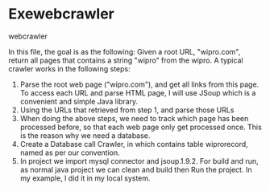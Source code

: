 # Exewebcrawler
webcrawler

In this file, the goal is as the following:
Given a root URL, "wipro.com", return all pages that contains a string "wipro" from the wipro.
A typical crawler works in the following steps:
1.	Parse the root web page ("wipro.com"), and get all links from this page. To access each URL and parse HTML page, I will use JSoup which is a convenient and simple Java library.
2.	Using the URLs that retrieved from step 1, and parse those URLs
3.	When doing the above steps, we need to track which page has been processed before, so that each web page only get processed once. This is the reason why we need a database.
4.	Create a Database call Crawler, in which contains table wiprorecord, named as per our convention.
5.	In project we import mysql connector and jsoup.1.9.2.
For build and run, as normal java project we can clean and build then Run the project. In my example, I did it in my local system.

